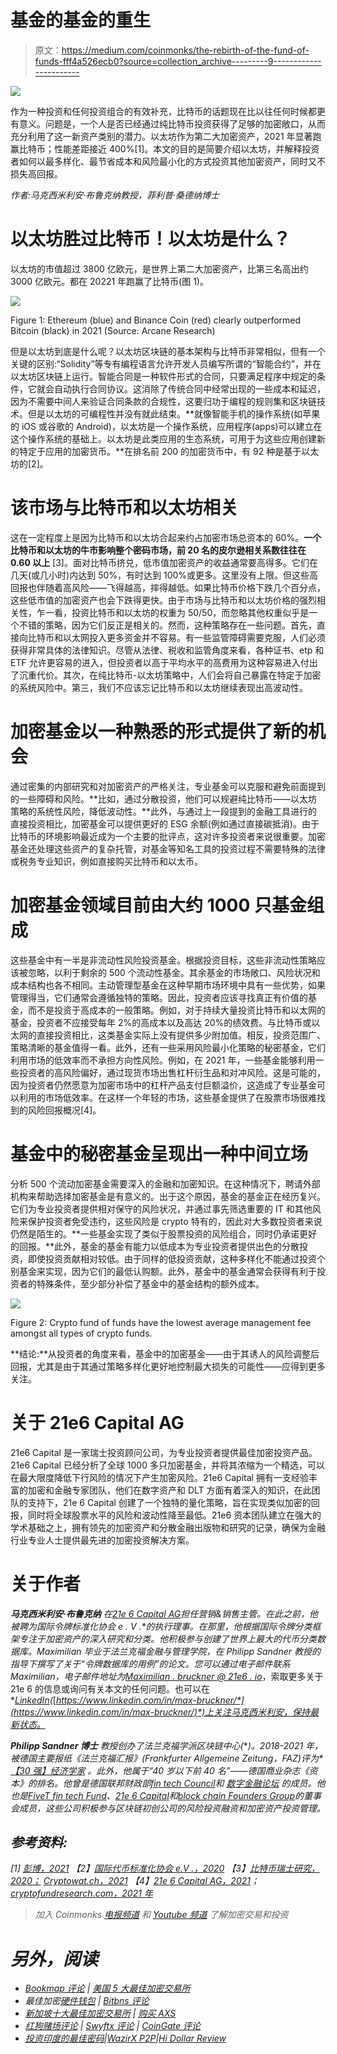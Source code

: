 # 基金的基金的重生

> 原文：<https://medium.com/coinmonks/the-rebirth-of-the-fund-of-funds-fff4a526ecb0?source=collection_archive---------9----------------------->

![](img/75b6ba4af001d52b2e84946a8d266c7b.png)

作为一种投资和任何投资组合的有效补充，比特币的话题现在比以往任何时候都更有意义。问题是，一个人是否已经通过纯比特币投资获得了足够的加密敞口，从而充分利用了这一新资产类别的潜力。以太坊作为第二大加密资产，2021 年显著跑赢比特币；性能差距接近 400%[1]。本文的目的是简要介绍以太坊，并解释投资者如何以最多样化、最节省成本和风险最小化的方式投资其他加密资产，同时又不损失高回报。

*作者:马克西米利安·布鲁克纳教授，菲利普·桑德纳博士*

# 以太坊胜过比特币！以太坊是什么？

以太坊的市值超过 3800 亿欧元，是世界上第二大加密资产，比第三名高出约 3000 亿欧元。都在 20221 年跑赢了比特币(图 1)。

![](img/6eb2e65d1be124ae1326d91198fa82fd.png)

Figure 1: Ethereum (blue) and Binance Coin (red) clearly outperformed Bitcoin (black) in 2021 (Source: Arcane Research)

但是以太坊到底是什么呢？以太坊区块链的基本架构与比特币非常相似，但有一个关键的区别:“Solidity”等专有编程语言允许开发人员编写所谓的“智能合约”，并在以太坊区块链上运行。智能合同是一种软件形式的合同，只要满足程序中规定的条件，它就会自动执行合同协议。这消除了传统合同中经常出现的一些成本和延迟，因为不需要中间人来验证合同条款的合规性，这要归功于编程的规则集和区块链技术。但是以太坊的可编程性并没有就此结束。**就像智能手机的操作系统(如苹果的 iOS 或谷歌的 Android)，以太坊是一个操作系统，应用程序(apps)可以建立在这个操作系统的基础上。以太坊是此类应用的生态系统，可用于为这些应用创建新的特定于应用的加密货币。**在排名前 200 的加密货币中，有 92 种是基于以太坊的[2]。

# 该市场与比特币和以太坊相关

这在一定程度上是因为比特币和以太坊合起来约占加密市场总资本的 60%。**一个比特币和以太坊的牛市影响整个密码市场，前 20 名的皮尔逊相关系数往往在 0.60 以上** [3]。面对比特币挤兑，低市值加密资产的收益通常要高得多。它们在几天(或几小时)内达到 50%，有时达到 100%或更多。这里没有上限。但这些高回报也伴随着高风险——飞得越高，摔得越低。如果比特币价格下跌几个百分点，这些低市值的加密资产也会下跌得更快。由于市场与比特币和以太坊价格的强烈相关性，乍一看，投资比特币和以太坊的权重为 50/50，而忽略其他权重似乎是一个不错的策略，因为它们反正是相关的。然而，这种策略存在一些问题。首先，直接向比特币和以太网投入更多资金并不容易。有一些监管障碍需要克服，人们必须获得非常具体的法律知识。尽管从法律、税收和监管角度来看，各种证书、etp 和 ETF 允许更容易的进入，但投资者以高于平均水平的高费用为这种容易进入付出了沉重代价。其次，在纯比特币-以太坊策略中，人们会将自己暴露在特定于加密的系统风险中。第三，我们不应该忘记比特币和以太坊继续表现出高波动性。

# 加密基金以一种熟悉的形式提供了新的机会

通过密集的内部研究和对加密资产的严格关注，专业基金可以克服和避免前面提到的一些障碍和风险。**比如，通过分散投资，他们可以规避纯比特币——以太坊策略的系统性风险，降低波动性。**此外，与通过上一段提到的金融工具进行的直接投资相比，加密基金可以提供更好的 ESG 余额(例如通过直接碳抵消)。由于比特币的环境影响最近成为一个主要的批评点，这对许多投资者来说很重要。加密基金还处理这些资产的复杂托管，对基金等知名工具的投资过程不需要特殊的法律或税务专业知识，例如直接购买比特币和以太币。

# 加密基金领域目前由大约 1000 只基金组成

这些基金中有一半是非流动性风险投资基金。根据投资目标，这些非流动性策略应该被忽略，以利于剩余的 500 个流动性基金。其余基金的市场敞口、风险状况和成本结构也各不相同。主动管理型基金在这种早期市场环境中具有一些优势，如果管理得当，它们通常会遵循独特的策略。因此，投资者应该寻找真正有价值的基金，而不是投资于高成本的一般策略。例如，对于持续大量投资比特币和以太网的基金，投资者不应接受每年 2%的高成本以及高达 20%的绩效费。与比特币或以太网的直接投资相比，这类基金实际上没有提供多少附加值。相反，投资范围广、策略清晰的基金值得一看。此外，还有一些采用风险最小化策略的秘密基金，它们利用市场的低效率而不承担方向性风险。例如，在 2021 年，一些基金能够利用一些投资者的高风险偏好，通过现货市场出售杠杆衍生品和对冲风险。这是可能的，因为投资者仍然愿意为加密市场中的杠杆产品支付巨额溢价，这造成了专业基金可以利用的市场低效率。在这样一个年轻的市场，这些基金提供了在股票市场很难找到的风险回报概况[4]。

# 基金中的秘密基金呈现出一种中间立场

分析 500 个流动加密基金需要深入的金融和加密知识。在这种情况下，聘请外部机构来帮助选择加密基金是有意义的。出于这个原因，基金的基金正在经历复兴。它们为专业投资者提供相对保守的风险状况，并通过事先筛选重要的 IT 和其他风险来保护投资者免受违约，这些风险是 crypto 特有的，因此对大多数投资者来说仍然是陌生的。**一些基金实现了类似于股票投资的风险组合，同时仍承诺更好的回报。**此外，基金的基金有能力以低成本为专业投资者提供出色的分散投资，即使投资贡献相对较低。由于同样的低投资贡献，这种多样化不能通过投资个别基金来实现，因为它们的最低认购额。此外，基金中的基金通常会获得有利于投资者的特殊条件，至少部分补偿了基金中的基金结构的额外成本。

![](img/b05ee2cc79ef7e8ea66f87ae3a013ebf.png)

Figure 2: Crypto fund of funds have the lowest average management fee amongst all types of crypto funds.

**结论:**从投资者的角度来看，基金中的加密基金——由于其诱人的风险调整后回报，尤其是由于其通过策略多样化更好地控制最大损失的可能性——应得到更多关注。

# 关于 21e6 Capital AG

21e6 Capital 是一家瑞士投资顾问公司，为专业投资者提供最佳加密投资产品。21e6 Capital 已经分析了全球 1000 多只加密基金，并将其浓缩为一个精选，可以在最大限度降低下行风险的情况下产生加密风险。21e6 Capital 拥有一支经验丰富的加密和金融专家团队，他们在数字资产和 DLT 方面有着深入的知识，在此团队的支持下，21e 6 Capital 创建了一个独特的量化策略，旨在实现类似加密的回报，同时将全球股票水平的风险和波动性降至最低。21e6 资本团队建立在强大的学术基础之上，拥有领先的加密资产和分散金融出版物和研究的记录，确保为金融行业专业人士提供最先进的加密投资解决方案。

# 关于作者

***马克西米利安·布鲁克纳*** *在*[*21e 6 Capital AG*](https://assets.21e6.io/)*担任营销&销售主管。在此之前，他被聘为国际令牌标准化协会 e . V .**的执行理事。在那里，他根据国际令牌分类框架专注于加密资产的深入研究和分类。他积极参与创建了世界上最大的代币分类数据库。Maximilian 毕业于法兰克福金融与管理学院，在 Philipp Sandner 教授的指导下撰写了关于“令牌数据库的用例”的论文。您可以通过电子邮件联系 Maximilian，电子邮件地址为*[*Maximilian . bruckner @ 21e6 . io*](mailto:maximilian.bruckner@21e6.io)*，索取更多关于 21e 6 的信息或询问有关本文的任何问题。也可以在*[*LinkedIn*](https://www.linkedin.com/in/max-bruckner/)*(*[*https://www.linkedin.com/in/max-bruckner/*](https://www.linkedin.com/in/max-bruckner/)*)上关注马克西米利安，保持最新状态。*

***Philipp Sandner 博士*** *教授创办了法兰克福学派区块链中心(*[](https://t.sidekickopen87.com/s3t/c/5/f18dQhb0S7kF8cpmrkVr4RpG59hl3kW7_k2841CX6NGW36PLkb1DWFGZN1Dh2LLg4ZcWf197v5Y04?te=W3R5hFj26QkH2W4cfKWd43P1h_W3QZmG81JxXw90&si=8000000020483768&pi=8ade3d9e-01b0-4158-de77-3df023d454ee)**)。2018-2021 年，被德国主要报纸《法兰克福汇报》(Frankfurter Allgemeine Zeitung，FAZ)评为*[*【30 强】经济学家*](https://t.sidekickopen87.com/s3t/c/5/f18dQhb0S7kF8cpmrkVr4RpG59hl3kW7_k2841CX6NGW36PLkb1DWFGZN1Dh2LLg4ZcWf197v5Y04?te=W3R5hFj4cm2zwW4mKLS-3M0j6bW41RkwN3zcKSrW3K6jCB4mCWPMW4cHc2t3M84zZW3T30bh3F7xMzW4fNrs_4cPTnzW1Lxc331GLryyW3K5Wql43T9x2W49HS6G3T1k6SW1S1nmr1GznmZW1GJ1g23K6jDBW41nX311Y-gRrF1--VSgS6TW1&si=8000000020483768&pi=8ade3d9e-01b0-4158-de77-3df023d454ee) *。此外，他属于“40 岁以下前 40 名”——德国商业杂志《资本》的排名。他曾是德国联邦财政部*[*fin tech Council*](https://www.haufe.de/finance/steuern-finanzen/bmf-gruendet-fintechrat_190_409208.html)*和* [*数字金融论坛*](https://t.sidekickopen87.com/s3t/c/5/f18dQhb0S7kF8cpmrkVr4RpG59hl3kW7_k2841CX6NGW36PLkb1DWFGZN1Dh2LLg4ZcWf197v5Y04?te=W3R5hFj4cm2zwW4mKLS-3Cgqz8W3K9cqD41PG6bW3_VrpL4cQgTgW3T4d-K3H4Mr9W43TDjD41YsBvW2xwpn03zdYT5W49K3q24fJfGLW3ZsK4M3K6KvbW1Ljf0j3K8QFNW4fJg0T3zd5_XW3t_cjv3zd-PDW3zgDn81Lg8bcW3T3Qtl1GkW7dW3zdYNr1GkWGMW4hJmP-3S-q0dW3zd14b3T1jDCW3F6bN843Whj1W1GF6FW3P3pmLW3H4Tjq3R5h120&si=8000000020483768&pi=8ade3d9e-01b0-4158-de77-3df023d454ee) *的成员。他也是*[*FiveT fin tech Fund*](https://t.sidekickopen87.com/s3t/c/5/f18dQhb0S7kF8cpmrkVr4RpG59hl3kW7_k2841CX6NGW36PLkb1DWFGZN1Dh2LLg4ZcWf197v5Y04?te=W3R5hFj4cm2zwW3M3DBh4fdHZSW3_rh9h4kCJycF3M3CVFQs4J1&si=8000000020483768&pi=8ade3d9e-01b0-4158-de77-3df023d454ee)*、*[*21e 6 Capital*](https://t.sidekickopen87.com/s3t/c/5/f18dQhb0S7kF8cpmrkVr4RpG59hl3kW7_k2841CX6NGW36PLkb1DWFGZN1Dh2LLg4ZcWf197v5Y04?te=W3R5hFj4cm2zwW3zh2yr4fNk1WF1QsWmxmM4N1&si=8000000020483768&pi=8ade3d9e-01b0-4158-de77-3df023d454ee)*和*[*block chain Founders Group*](https://t.sidekickopen87.com/s3t/c/5/f18dQhb0S7kF8cpmrkVr4RpG59hl3kW7_k2841CX6NGW36PLkb1DWFGZN1Dh2LLg4ZcWf197v5Y04?te=W3R5hFj4cm2zwW3K726T3ZZmPcW3F7xMD41n_LkW4hJTXV49Rd2y348V2&si=8000000020483768&pi=8ade3d9e-01b0-4158-de77-3df023d454ee)*的董事会成员，这些公司积极参与区块链初创公司的风险投资融资和加密资产投资管理。**

## *参考资料:*

*[1] [彭博，2021](https://www.bloomberg.com/news/articles/2021-11-30/ethereum-outperforms-bitcoin-by-the-most-since-its-inception)
【2】[国际代币标准化协会 e.V .，2020](https://my.itsa.global/)
【3】[比特币瑞士研究，2020；](https://www.bitcoinsuisse.com/research/decrypt/shifts-in-cryptocurrency-markets) [Cryptowat.ch，2021](https://cryptowat.ch/)
【4】[21e 6 Capital AG，2021](https://assets.21e6.io/)；[cryptofundresearch.com，2021 年](https://cryptofundresearch.com/)*

> **加入 Coinmonks* [*电报频道*](https://t.me/coincodecap) *和* [*Youtube 频道*](https://www.youtube.com/c/coinmonks/videos) *了解加密交易和投资**

# *另外，阅读*

*   *[Bookmap 评论](https://coincodecap.com/bookmap-review-2021-best-trading-software) | [美国 5 大最佳加密交易所](https://coincodecap.com/crypto-exchange-usa)*
*   *最佳加密[硬件钱包](/coinmonks/hardware-wallets-dfa1211730c6) | [Bitbns 评论](/coinmonks/bitbns-review-38256a07e161)*
*   *[新加坡十大最佳加密交易所](https://coincodecap.com/crypto-exchange-in-singapore) | [购买 AXS](https://coincodecap.com/buy-axs-token)*
*   *[红狗赌场评论](https://coincodecap.com/red-dog-casino-review) | [Swyftx 评论](https://coincodecap.com/swyftx-review) | [CoinGate 评论](https://coincodecap.com/coingate-review)*
*   *[投资印度的最佳密码](https://coincodecap.com/best-crypto-to-invest-in-india-in-2021)|[WazirX P2P](https://coincodecap.com/wazirx-p2p)|[Hi Dollar Review](https://coincodecap.com/hi-dollar-review)*